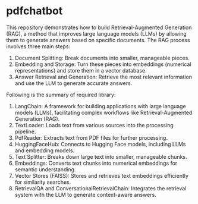 # pdfchatbot

This repository demonstrates how to build Retrieval-Augmented Generation (RAG), a method that improves large language models (LLMs) by allowing them to generate answers based on specific documents. The RAG process involves three main steps:

1. Document Splitting: Break documents into smaller, manageable pieces.
2. Embedding and Storage: Turn these pieces into embeddings (numerical representations) and store them in a vector database.
3. Answer Retrieval and Generation: Retrieve the most relevant information and use the LLM to generate accurate answers.

Following is the summary of required library:

1. LangChain: A framework for building applications with large language models (LLMs), facilitating complex workflows like Retrieval-Augmented Generation (RAG).
2. TextLoader: Loads text from various sources into the processing pipeline.
3. PdfReader: Extracts text from PDF files for further processing.
4. HuggingFaceHub: Connects to Hugging Face models, including LLMs and embedding models.
5. Text Splitter: Breaks down large text into smaller, manageable chunks.
6. Embeddings: Converts text chunks into numerical embeddings for semantic understanding.
7. Vector Stores (FAISS): Stores and retrieves text embeddings efficiently for similarity searches.
8. RetrievalQA and ConversationalRetrievalChain: Integrates the retrieval system with the LLM to generate context-aware answers.
